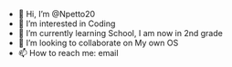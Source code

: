 - 👋 Hi, I’m @Npetto20
- 👀 I’m interested in Coding
- 🌱 I’m currently learning School, I am now in 2nd grade
- 💞️ I’m looking to collaborate on My own OS
- 📫 How to reach me: email

<!---
Npetto20/Npetto20 is a ✨ special ✨ repository because its `README.md` (this file) appears on your GitHub profile.
You can click the Preview link to take a look at your changes.
--->
